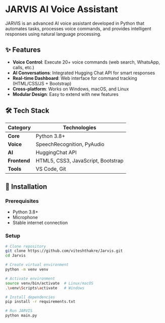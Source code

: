 # JARVIS AI Voice Assistant

JARVIS is an advanced AI voice assistant developed in Python that automates tasks, processes voice commands, and provides intelligent responses using natural language processing.

## ✨ Features
- **Voice Control**: Execute 20+ voice commands (web search, WhatsApp, calls, etc.)
- **AI Conversations**: Integrated Hugging Chat API for smart responses
- **Real-time Dashboard**: Web interface for command tracking (HTML/CSS/JS + Bootstrap)
- **Cross-platform**: Works on Windows, macOS, and Linux
- **Modular Design**: Easy to extend with new features

## 🛠️ Tech Stack
| Category       | Technologies |
|----------------|--------------|
| **Core**       | Python 3.8+  |
| **Voice**      | SpeechRecognition, PyAudio |
| **AI**         | HuggingChat API |
| **Frontend**   | HTML5, CSS3, JavaScript, Bootstrap |
| **Tools**      | VS Code, Git |

## 🚀 Installation

### Prerequisites
- Python 3.8+
- Microphone
- Stable internet connection

### Setup
```bash
# Clone repository
git clone https://github.com/viteshthakre/Jarvis.git
cd Jarvis

# Create virtual environment
python -m venv venv

# Activate environment
source venv/bin/activate  # Linux/macOS
.\venv\Scripts\activate   # Windows

# Install dependencies
pip install -r requirements.txt

# Run JARVIS
python main.py

